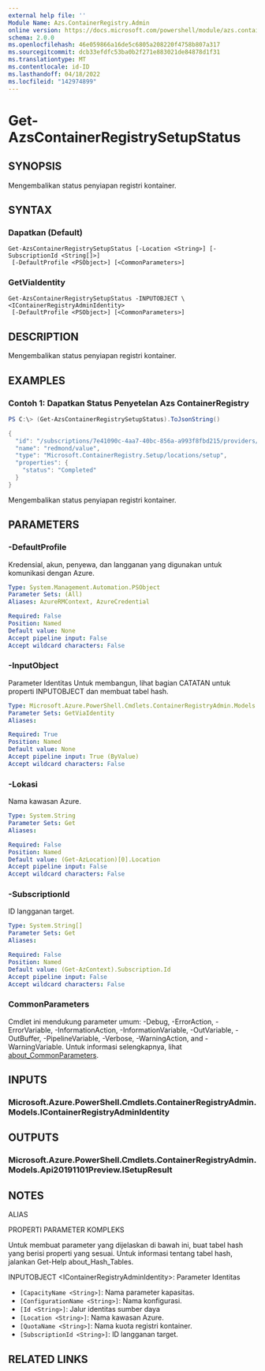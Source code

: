 ```yaml
---
external help file: ''
Module Name: Azs.ContainerRegistry.Admin
online version: https://docs.microsoft.com/powershell/module/azs.containerregistry.admin/get-azscontainerregistrysetupstatus
schema: 2.0.0
ms.openlocfilehash: 46e059866a16de5c6805a208220f4758b807a317
ms.sourcegitcommit: dcb33efdfc53ba0b2f271e883021de84878d1f31
ms.translationtype: MT
ms.contentlocale: id-ID
ms.lasthandoff: 04/18/2022
ms.locfileid: "142974899"
---
```

# Get-AzsContainerRegistrySetupStatus

## SYNOPSIS
Mengembalikan status penyiapan registri kontainer.

## SYNTAX

### Dapatkan (Default)
```
Get-AzsContainerRegistrySetupStatus [-Location <String>] [-SubscriptionId <String[]>]
 [-DefaultProfile <PSObject>] [<CommonParameters>]
```

### GetViaIdentity
```
Get-AzsContainerRegistrySetupStatus -INPUTOBJECT \<IContainerRegistryAdminIdentity>
 [-DefaultProfile <PSObject>] [<CommonParameters>]
```

## DESCRIPTION
Mengembalikan status penyiapan registri kontainer.

## EXAMPLES

### Contoh 1: Dapatkan Status Penyetelan Azs ContainerRegistry
```powershell
PS C:\> (Get-AzsContainerRegistrySetupStatus).ToJsonString() 

{
  "id": "/subscriptions/7e41090c-4aa7-40bc-856a-a993f8fbd215/providers/Microsoft.ContainerRegistry.Setup/locations/redmond/setup/value",
  "name": "redmond/value",
  "type": "Microsoft.ContainerRegistry.Setup/locations/setup",
  "properties": {
    "status": "Completed"
  }
}
```

Mengembalikan status penyiapan registri kontainer.

## PARAMETERS

### -DefaultProfile
Kredensial, akun, penyewa, dan langganan yang digunakan untuk komunikasi dengan Azure.

```yaml
Type: System.Management.Automation.PSObject
Parameter Sets: (All)
Aliases: AzureRMContext, AzureCredential

Required: False
Position: Named
Default value: None
Accept pipeline input: False
Accept wildcard characters: False
```

### -InputObject
Parameter Identitas Untuk membangun, lihat bagian CATATAN untuk properti INPUTOBJECT dan membuat tabel hash.

```yaml
Type: Microsoft.Azure.PowerShell.Cmdlets.ContainerRegistryAdmin.Models.IContainerRegistryAdminIdentity
Parameter Sets: GetViaIdentity
Aliases:

Required: True
Position: Named
Default value: None
Accept pipeline input: True (ByValue)
Accept wildcard characters: False
```

### -Lokasi
Nama kawasan Azure.

```yaml
Type: System.String
Parameter Sets: Get
Aliases:

Required: False
Position: Named
Default value: (Get-AzLocation)[0].Location
Accept pipeline input: False
Accept wildcard characters: False
```

### -SubscriptionId
ID langganan target.

```yaml
Type: System.String[]
Parameter Sets: Get
Aliases:

Required: False
Position: Named
Default value: (Get-AzContext).Subscription.Id
Accept pipeline input: False
Accept wildcard characters: False
```

### CommonParameters
Cmdlet ini mendukung parameter umum: -Debug, -ErrorAction, -ErrorVariable, -InformationAction, -InformationVariable, -OutVariable, -OutBuffer, -PipelineVariable, -Verbose, -WarningAction, and -WarningVariable. Untuk informasi selengkapnya, lihat [about_CommonParameters](http://go.microsoft.com/fwlink/?LinkID=113216).

## INPUTS

### Microsoft.Azure.PowerShell.Cmdlets.ContainerRegistryAdmin.Models.IContainerRegistryAdminIdentity

## OUTPUTS

### Microsoft.Azure.PowerShell.Cmdlets.ContainerRegistryAdmin.Models.Api20191101Preview.ISetupResult

## NOTES

ALIAS

PROPERTI PARAMETER KOMPLEKS

Untuk membuat parameter yang dijelaskan di bawah ini, buat tabel hash yang berisi properti yang sesuai. Untuk informasi tentang tabel hash, jalankan Get-Help about_Hash_Tables.


INPUTOBJECT \<IContainerRegistryAdminIdentity>: Parameter Identitas
  - `[CapacityName <String>]`: Nama parameter kapasitas.
  - `[ConfigurationName <String>]`: Nama konfigurasi.
  - `[Id <String>]`: Jalur identitas sumber daya
  - `[Location <String>]`: Nama kawasan Azure.
  - `[QuotaName <String>]`: Nama kuota registri kontainer.
  - `[SubscriptionId <String>]`: ID langganan target.

## RELATED LINKS

